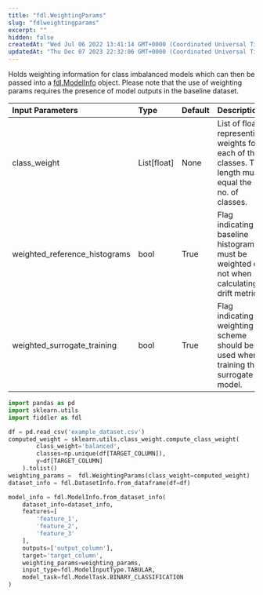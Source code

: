 ```yaml
---
title: "fdl.WeightingParams"
slug: "fdlweightingparams"
excerpt: ""
hidden: false
createdAt: "Wed Jul 06 2022 13:41:14 GMT+0000 (Coordinated Universal Time)"
updatedAt: "Thu Dec 07 2023 22:32:06 GMT+0000 (Coordinated Universal Time)"
---
```

Holds weighting information for class imbalanced models which can then be passed into a [fdl.ModelInfo](/reference/fdlmodelinfo) object. Please note that the use of weighting params requires the presence of model outputs in the baseline dataset.

| Input Parameters              | Type        | Default | Description                                                                                            |
| :---------------------------- | :---------- | :------ | :----------------------------------------------------------------------------------------------------- |
| class_weight                  | List[float] | None    | List of floats representing weights for each of the classes. The length must equal the no. of classes. |
| weighted_reference_histograms | bool        | True    | Flag indicating if baseline histograms must be weighted or not when calculating drift metrics.         |
| weighted_surrogate_training   | bool        | True    | Flag indicating if weighting scheme should be used when training the surrogate model.                  |

```python Usage
import pandas as pd
import sklearn.utils
import fiddler as fdl

df = pd.read_csv('example_dataset.csv')
computed_weight = sklearn.utils.class_weight.compute_class_weight(
        class_weight='balanced',
        classes=np.unique(df[TARGET_COLUMN]),
        y=df[TARGET_COLUMN]
    ).tolist()
weighting_params =  fdl.WeightingParams(class_weight=computed_weight)
dataset_info = fdl.DatasetInfo.from_dataframe(df=df)

model_info = fdl.ModelInfo.from_dataset_info(
    dataset_info=dataset_info,
    features=[
        'feature_1',
        'feature_2',
        'feature_3'
    ],
    outputs=['output_column'],
    target='target_column',
    weighting_params=weighting_params,
    input_type=fdl.ModelInputType.TABULAR,
    model_task=fdl.ModelTask.BINARY_CLASSIFICATION
)
```
